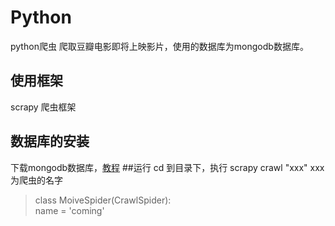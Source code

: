 # Python
python爬虫 爬取豆瓣电影即将上映影片，使用的数据库为mongodb数据库。
## 使用框架
scrapy 爬虫框架
## 数据库的安装
下载mongodb数据库，[教程](http://www.baidu)
##运行
cd 到目录下，执行 scrapy crawl "xxx"  xxx 为爬虫的名字
>class MoiveSpider(CrawlSpider):<br/>
>    name = 'coming'
